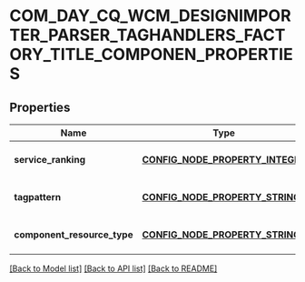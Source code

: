 # COM_DAY_CQ_WCM_DESIGNIMPORTER_PARSER_TAGHANDLERS_FACTORY_TITLE_COMPONEN_PROPERTIES

## Properties
Name | Type | Description | Notes
------------ | ------------- | ------------- | -------------
**service_ranking** | [**CONFIG_NODE_PROPERTY_INTEGER**](configNodePropertyInteger.md) |  | [optional] [default to null]
**tagpattern** | [**CONFIG_NODE_PROPERTY_STRING**](configNodePropertyString.md) |  | [optional] [default to null]
**component_resource_type** | [**CONFIG_NODE_PROPERTY_STRING**](configNodePropertyString.md) |  | [optional] [default to null]

[[Back to Model list]](../README.md#documentation-for-models) [[Back to API list]](../README.md#documentation-for-api-endpoints) [[Back to README]](../README.md)


